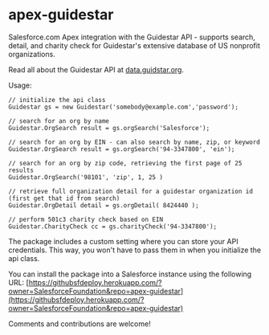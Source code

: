 apex-guidestar
==============

Salesforce.com Apex integration with the Guidestar API - supports search, detail, and charity check for Guidestar's extensive database of US nonprofit organizations.

Read all about the Guidestar API at [data.guidstar.org](https://data.guidestar.org/). 

Usage:

	// initialize the api class
    Guidestar gs = new Guidestar('somebody@example.com','password');    

    // search for an org by name
    Guidestar.OrgSearch result = gs.orgSearch('Salesforce');

    // search for an org by EIN - can also search by name, zip, or keyword
    Guidestar.OrgSearch result = gs.orgSearch('94-3347800', 'ein');

    // search for an org by zip code, retrieving the first page of 25 results
	Guidestar.OrgSearch('98101', 'zip', 1, 25 )

    // retrieve full organization detail for a guidestar organization id (first get that id from search)
    Guidestar.OrgDetail detail = gs.orgDetail( 8424440 );

    // perform 501c3 charity check based on EIN
    Guidestar.CharityCheck cc = gs.charityCheck('94-3347800');


The package includes a custom setting where you can store your API credentials. This way, you won't have to pass them in when you initialize the api class.

You can install the package into a Salesforce instance using the following URL:
  [https://githubsfdeploy.herokuapp.com/?owner=SalesforceFoundation&repo=apex-guidestar](https://githubsfdeploy.herokuapp.com/?owner=SalesforceFoundation&repo=apex-guidestar)


Comments and contributions are welcome!
